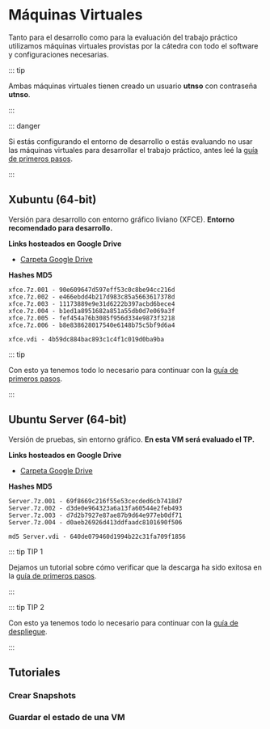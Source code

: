 # Máquinas Virtuales

Tanto para el desarrollo como para la evaluación del trabajo práctico utilizamos
máquinas virtuales provistas por la cátedra con todo el software y
configuraciones necesarias.

::: tip

Ambas máquinas virtuales tienen creado un usuario **utnso** con contraseña
**utnso**.

:::

::: danger

Si estás configurando el entorno de desarrollo o estás evaluando no usar las máquinas
virtuales para desarrollar el trabajo práctico, antes leé la
[guía de primeros pasos](../../primeros-pasos/entorno-linux.md).

:::


## Xubuntu (64-bit)

Versión para desarrollo con entorno gráfico liviano (XFCE). **Entorno recomendado para
desarrollo.**

**Links hosteados en Google Drive**

- [Carpeta Google Drive](https://faq.utnso.com.ar/vm-gui)

**Hashes MD5**

```:no-line-numbers
xfce.7z.001 - 90e609647d597eff53c0c8be94cc216d
xfce.7z.002 - e466ebdd4b217d983c85a5663617378d
xfce.7z.003 - 11173889e9e31d6222b397acbd6bece4
xfce.7z.004 - b1ed1a8951682a851a55db0d7e069a3f
xfce.7z.005 - fef454a76b3085f956d334e9873f3218
xfce.7z.006 - b8e838628017540e6148b75c5bf9d6a4

xfce.vdi - 4b59dc884bac893c1c4f1c019d0ba9ba
```

::: tip

Con esto ya tenemos todo lo necesario para continuar con la
[guía de primeros pasos](/primeros-pasos/entorno-linux.md#descargar-la-mquina-virtual).

:::

## Ubuntu Server (64-bit)

Versión de pruebas, sin entorno gráfico. **En esta VM será evaluado el TP.**

**Links hosteados en Google Drive**

- [Carpeta Google Drive](https://faq.utnso.com.ar/vm-server)

**Hashes MD5**

```:no-line-numbers
Server.7z.001 - 69f8669c216f55e53cecded6cb7418d7
Server.7z.002 - d3de0e964323a6a13fa60544e2feb493
Server.7z.003 - d7d2b7927e87ae87b9d64e977eb0df71
Server.7z.004 - d0aeb26926d413ddfaadc8101690f506

md5 Server.vdi - 640de079460d1994b22c31fa709f1856
```

::: tip TIP 1

Dejamos un tutorial sobre cómo verificar que la descarga ha sido exitosa en la
[guía de primeros pasos](/primeros-pasos/entorno-linux.md#verificar-la-descarga).

:::

::: tip TIP 2

Con esto ya tenemos todo lo necesario para continuar con la
[guía de despliegue](deploy.md#practicar).

:::


## Tutoriales

### Crear Snapshots
<YouTube v="u1L23ziKgz4"/>

### Guardar el estado de una VM
<YouTube v="YqFybzQmqOc"/>

